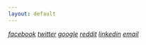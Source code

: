 ```yaml
---
layout: default
---
```




<link rel="stylesheet" href="https://maxcdn.bootstrapcdn.com/font-awesome/4.5.0/css/font-awesome.min.css">
<div id=""> 
        <a href="https://www.facebook.com/sharer/sharer.php?u={{ site.url }}{{ page.url }}" onclick="window.open(this.href, 'mywin',
'left=20,top=20,width=500,height=500,toolbar=1,resizable=0'); return false;" ><i class="fa fa-facebook-square fa share-button"> facebook</i></a>
        <a href="https://twitter.com/home?status={{ site.url }}{{ page.url }}" onclick="window.open(this.href, 'mywin',
'left=20,top=20,width=500,height=500,toolbar=1,resizable=0'); return false;"><i class="fa fa-twitter-square fa share-button"> twitter</i></a>
        <a href="https://plus.google.com/share?url={{ site.url }}{{ page.url }}" onclick="window.open(this.href, 'mywin',
'left=20,top=20,width=500,height=500,toolbar=1,resizable=0'); return false;" ><i class="fa fa-google-plus-square fa share-button"> google</i></a>
        <a href="http://www.reddit.com/submit?url={{ site.url }}{{ page.url }}" onclick="window.open(this.href, 'mywin',
'left=20,top=20,width=800,height=500,toolbar=1,resizable=0'); return false;" ><i class="fa fa-reddit-square fa share-button"> reddit</i></a>                           <a href="https://www.linkedin.com/shareArticle?mini=true&url={{ site.url }}{{ page.url }}&title={{ page.title }}&summary={{ page.desc }}&source=webjeda" onclick="window.open(this.href, 'mywin',
'left=20,top=20,width=500,height=500,toolbar=1,resizable=0'); return false;" ><i class="fa fa-linkedin-square fa share-button"> linkedin</i></a>                         <a href="mailto:?subject={{ page.title }}&amp;body=Check out this site {{ site.url }}{{ page.url }}"><i class="fa fa-envelope-square fa share-button"> email</i></a>                                  
</div>


